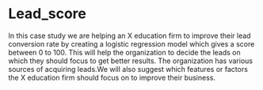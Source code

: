 # Lead_score

In this case study we are helping an X education firm to improve their lead conversion rate by creating a logistic regression model which gives a score between 0 to 100. This will help the organization to decide the leads on which they should focus to get better results. The organization has various sources of acquiring leads.We will also suggest which features or factors the X education firm should focus on to improve their business.
